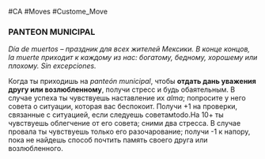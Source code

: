 #CA #Moves #Custome_Move

### PANTEON MUNICIPAL
*Día de muertos – праздник для всех жителей Мексики. В конце концов, la muerte приходит к каждому из нас: богатому, бедному, хорошему или плохому. Sin excepciones.*

Когда ты приходишь на *panteón municipal*, чтобы **отдать дань уважения другу или возлюбленному**, получи стресс и будь обаятельным. В случае успеха ты чувствуешь наставление их *alma*; попросите у него совета о ситуации, которая вас беспокоит. Получи +1 на проверки, связанные с ситуацией, если следуешь советамtodo.На 10+ ты чувствуешь облегчение от его совета; сними два стресса. В случае провала ты чувствуешь только его разочарование; получи -1 к напору, пока не найдешь способ почтить память своего друга или возлюбленного.